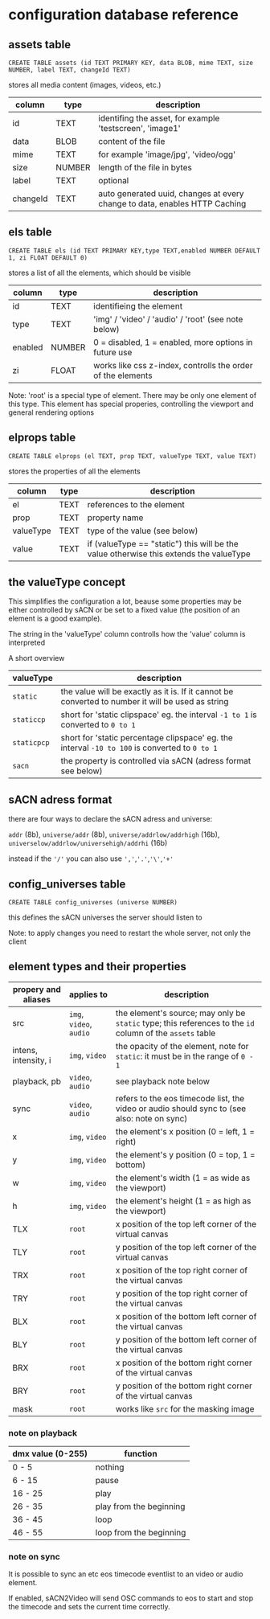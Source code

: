 # configuration database reference

## assets table

`CREATE TABLE assets (id TEXT PRIMARY KEY, data BLOB, mime TEXT, size NUMBER, label TEXT, changeId TEXT)`

stores all media content (images, videos, etc.)

| column | type | description |
| ------ | ---- | ----------- |
| id | TEXT | identifing the asset, for example 'testscreen', 'image1'
| data | BLOB | content of the file
| mime | TEXT | for example 'image/jpg', 'video/ogg'
| size | NUMBER | length of the file in bytes
| label | TEXT | optional
| changeId | TEXT | auto generated uuid, changes at every change to data, enables HTTP Caching


## els table

`CREATE TABLE els (id TEXT PRIMARY KEY,type TEXT,enabled NUMBER DEFAULT 1, zi FLOAT DEFAULT 0)`

stores a list of all the elements, which should be visible

| column | type | description |
| ------ | ---- | ----------- |
| id | TEXT | identifieing the element |
| type | TEXT | 'img' / 'video' / 'audio' / 'root' (see note below) |
| enabled | NUMBER | 0 = disabled, 1 = enabled, more options in future use |
| zi | FLOAT | works like css z-index, controlls the order of the elements |


Note: 'root' is a special type of element.
There may be only one element of this type.
This element has special properies, controlling the viewport and general rendering options

## elprops table

`CREATE TABLE elprops (el TEXT, prop TEXT, valueType TEXT, value TEXT)`

stores the properties of all the elements

| column | type | description |
| ------ | ---- | ----------- |
| el | TEXT | references to the element
| prop | TEXT | property name
| valueType | TEXT | type of the value (see below)
| value | TEXT | if (valueType == "static") this will be the value otherwise this extends the valueType

## the valueType concept

This simplifies the configuration a lot, beause some properties may be either controlled by sACN or be set to a fixed value (the position of an element is a good example).

The string in the 'valueType' column controlls how the 'value' column is interpreted

A short overview

| valueType | description |
| --------- | ----------- |
| `static` | the value will be exactly as it is. If it cannot be converted to number it will be used as string
| `staticcp` | short for 'static clipspace' eg. the interval `-1 to 1` is converted to `0 to 1`
| `staticpcp` | short for 'static percentage clipspace' eg. the interval `-10 to 100` is converted to `0 to 1`
| `sacn` | the property is controlled via sACN (adress format see below)

## sACN adress format

there are four ways to declare the sACN adress and universe:

`addr` (8b), `universe/addr` (8b), `universe/addrlow/addrhigh` (16b), `universelow/addrlow/universehigh/addrhi` (16b)

instead if the `'/'` you can also use `','`,`'.'`,`'\'`,`'+'`

## config_universes table

`CREATE TABLE config_universes (universe NUMBER)`

this defines the sACN universes the server should listen to

Note: to apply changes you need to restart the whole server, not only the client

## element types and their properties

| propery and aliases | applies to | description |
| ------------------- | ---------- | ----------- |
| src | `img`, `video`, `audio` | the element's source; may only be `static` type; this references to the `id` column of the `assets` table
| intens, intensity, i | `img`, `video` | the opacity of the element, note for `static`: it must be in the range of `0 - 1`
| playback, pb | `video`, `audio` | see playback note below
| sync | `video`, `audio` | refers to the eos timecode list, the video or audio should sync to (see also: note on sync)
| x | `img`, `video` | the element's x position (0 = left, 1 = right)
| y | `img`, `video` | the element's y position (0 = top, 1 = bottom)
| w | `img`, `video` | the element's width (1 = as wide as the viewport)
| h | `img`, `video` | the element's height (1 = as high as the viewport)
| TLX | `root` | x position of the top left corner of the virtual canvas
| TLY | `root` | y position of the top left corner of the virtual canvas
| TRX | `root` | x position of the top right corner of the virtual canvas
| TRY | `root` | y position of the top right corner of the virtual canvas
| BLX | `root` | x position of the bottom left corner of the virtual canvas
| BLY | `root` | y position of the bottom left corner of the virtual canvas
| BRX | `root` | x position of the bottom right corner of the virtual canvas
| BRY | `root` | y position of the bottom right corner of the virtual canvas
| mask | `root` | works like `src` for the masking image

### note on playback

| dmx value (0-255) | function |
| ----------------- | -------- |
| 0 - 5 | nothing |
| 6 - 15 | pause |
| 16 - 25 | play |
| 26 - 35 | play from the beginning |
| 36 - 45 | loop |
| 46 - 55 | loop from the beginning |

### note on sync

It is possible to sync an etc eos timecode eventlist to an video or audio element.

If enabled, sACN2Video will send OSC commands to eos to start and stop the timecode and sets the current time correctly.
